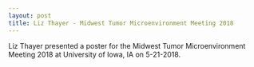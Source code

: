 ```yaml
---
layout: post
title: Liz Thayer - Midwest Tumor Microenvironment Meeting 2018
---
```

Liz Thayer presented a poster for the Midwest Tumor Microenvironment Meeting 2018 at University of Iowa, IA on 5-21-2018.
